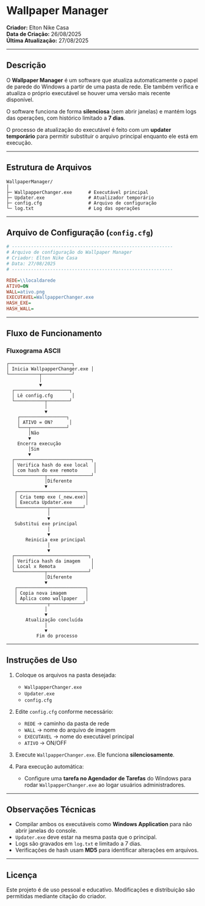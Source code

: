 # Wallpaper Manager

**Criador:** Elton Nike Casa  
**Data de Criação:** 26/08/2025  
**Última Atualização:** 27/08/2025  

---

## Descrição

O **Wallpaper Manager** é um software que atualiza automaticamente o papel de parede do Windows a partir de uma pasta de rede. Ele também verifica e atualiza o próprio executável se houver uma versão mais recente disponível.  

O software funciona de forma **silenciosa** (sem abrir janelas) e mantém logs das operações, com histórico limitado a **7 dias**.  

O processo de atualização do executável é feito com um **updater temporário** para permitir substituir o arquivo principal enquanto ele está em execução.  

---

## Estrutura de Arquivos

```
WallpaperManager/
│
├─ WallpapperChanger.exe      # Executável principal
├─ Updater.exe                # Atualizador temporário
├─ config.cfg                 # Arquivo de configuração
└─ log.txt                    # Log das operações
```

---

## Arquivo de Configuração (`config.cfg`)

```ini
# -----------------------------------------------------------
# Arquivo de configuração do Wallpaper Manager
# Criador: Elton Nike Casa
# Data: 27/08/2025
# -----------------------------------------------------------

REDE=\\localdarede
ATIVO=ON
WALL=ativo.png
EXECUTAVEL=WallpapperChanger.exe
HASH_EXE=
HASH_WALL=
```

---

## Fluxo de Funcionamento

### Fluxograma ASCII

```
┌───────────────────────┐
│ Inicia WallpapperChanger.exe │
└───────────┬───────────┘
            │
            ▼
  ┌────────────────────┐
  │ Lê config.cfg       │
  └───────────┬────────┘
              │
              ▼
    ┌─────────────────┐
    │ ATIVO = ON?      │
    └───┬─────────────┘
        │Não
        ▼
    Encerra execução
        │Sim
        ▼
  ┌────────────────────────────┐
  │ Verifica hash do exe local  │
  │ com hash do exe remoto      │
  └───────────┬────────────────┘
              │Diferente
              ▼
   ┌─────────────────────────┐
   │ Cria temp exe (_new.exe)│
   │ Executa Updater.exe     │
   └───────────┬────────────┘
               │
               ▼
   Substitui exe principal
               │
               ▼
       Reinicia exe principal
               │
               ▼
  ┌───────────────────────────┐
  │ Verifica hash da imagem    │
  │ Local x Remota             │
  └───────────┬───────────────┘
              │Diferente
              ▼
   ┌─────────────────────────┐
   │ Copia nova imagem       │
   │ Aplica como wallpaper   │
   └───────────┬────────────┘
              │
              ▼
       Atualização concluída
              │
              ▼
           Fim do processo
```

---

## Instruções de Uso

1. Coloque os arquivos na pasta desejada:  
   - `WallpapperChanger.exe`  
   - `Updater.exe`  
   - `config.cfg`  

2. Edite `config.cfg` conforme necessário:  
   - `REDE` → caminho da pasta de rede  
   - `WALL` → nome do arquivo de imagem  
   - `EXECUTAVEL` → nome do executável principal  
   - `ATIVO` → ON/OFF  

3. Execute `WallpapperChanger.exe`. Ele funciona **silenciosamente**.  

4. Para execução automática:  
   - Configure uma **tarefa no Agendador de Tarefas** do Windows para rodar `WallpapperChanger.exe` ao logar usuários administradores.  

---

## Observações Técnicas

- Compilar ambos os executáveis como **Windows Application** para não abrir janelas do console.  
- `Updater.exe` deve estar na mesma pasta que o principal.  
- Logs são gravados em `log.txt` e limitado a 7 dias.  
- Verificações de hash usam **MD5** para identificar alterações em arquivos.  

---

## Licença

Este projeto é de uso pessoal e educativo. Modificações e distribuição são permitidas mediante citação do criador.
